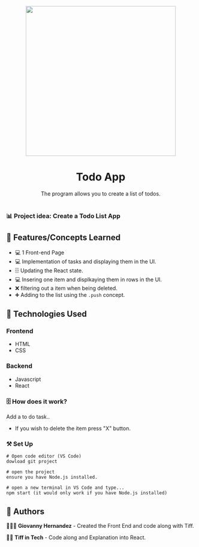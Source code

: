 <p align="center">
    <img width="400" src="./todo-app/images/todolist.png">
</p>

<h1 align="center">Todo App</h1>

<div align="center">
The program allows you to create a list of todos. </br></br>
</div>

### 📊 Project idea: Create a Todo List App

## 🌟 Features/Concepts Learned

- 💻 1 Front-end Page
- 💻 Implementation of tasks and displaying them in the UI.
- 🗄 Updating the React state.
- 💻 Insering one item and displkaying them in rows in the UI.
- ❌ filtering out a item when being deleted.
- ➕ Adding to the list using the `.push` concept.



## 📂 Technologies Used

### Frontend

- HTML
- CSS

### Backend

- Javascript
- React

### 🗄 How does it work?

Add a to do task..

- If you wish to delete the item press "X" button.

### ⚒️ Set Up

```
# Open code editor (VS Code)
dowload git project

# open the project
ensure you have Node.js installed.

# open a new terminal in VS Code and type...
npm start (it would only work if you have Node.js installed)

```

## 📌 Authors

🧑🏽‍💻 **Giovanny Hernandez** - Created the Front End and code along with Tiff.

👩🏼 **Tiff in Tech** - Code along and Explanation into React.

